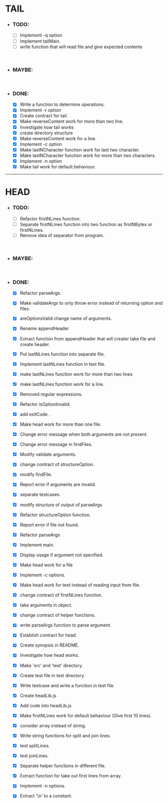 # TAIL

- ### TODO:
  - [ ] Implement -q option
  - [ ] Implement tailMain.
  - [ ] write function that will read file and give expected contents

<br>

- ### MAYBE:

<br>

- ### DONE:
  - [x] Write a function to determine operations.
  - [x] Implement -r option
  - [x] Create contract for tail.
  - [x] Make reverseContent work for more than two line.
  - [x] Investigate how tail works
  - [x] create directory structure
  - [x] Make reverseContent work for a line.
  - [x] Implement -c option
  - [x] Make lastNCharacter function work for last two character.
  - [x] Make lastNCharacter function work for more than two characters.
  - [x] Implement -n option
  - [x] Make tail work for default behaviour.

---
# HEAD

- ### TODO:
  - [ ] Refactor firstNLines function.
  - [ ] Separate firstNLines function into two function as firstNBytes or firstNLines.
  - [ ] Remove idea of separator from program.

<br>

- ### MAYBE:

<br>

- ### DONE:
  - [x] Refactor parseArgs.
  - [x] Make validateArgs to only throw error instead of returning option and files.
  - [x] areOptionsValid change name of arguments.
  - [x] Rename appendHeader
  - [x] Extract function from appendHeader that will creater take file and create header.
  - [x] Put lastNLines function into separate file.
  - [x] Implement lastNLines function in test file.
  - [x] make lastNLines function work for more than two lines
  - [x] make lastNLines function work for a line.
  - [x] Removed regular expressions.
  - [x] Refactor isOptionInvalid.
  - [x] add exitCode .
  - [x] Make head work for more than one file.
  - [X] Change error message when both arguments are not present.
  - [x] Change error message in findFiles.
  - [x] Modify validate arguments.
  - [x] change contract of structureOption.
  - [x] modify findFile.
  - [x] Report error if arguments are invalid.
  - [x] separate testcases.
  - [x] modify structure of output of parseArgs
  - [x] Refactor structureOption function.
  - [x] Report error if file not found.
  - [x] Refactor parseArgs
  - [x] Implement main.
  - [x] Display usage if argument not specified.
  - [x] Make head work for a file
  - [x] Implement -c options.
  - [x] Make head work for text instead of reading input from file.
  - [x] change contract of firstNLines function.
  - [x] take arguments in object.
  - [x] change contract of helper functions.
  - [x] write parseArgs function to parse argument.
  - [x] Establish contract for head.
  - [x] Create synopsis in README.
  - [x] Investigate how head works.
  - [x] Make 'src' and 'test' directory.
  - [x] Create test file in test directory.
  - [x] Write testcase and write a function in test file.
  - [x] Create headLib.js
  - [x] Add code into headLib.js
  - [x] Make firstNLines work for default behaviour (Give first 10 lines).
  - [x] consider array instead of string.
  - [x] Write string functions for split and join lines.
  - [x] test splitLines.
  - [x] test joinLines.
  - [x] Separate helper functions in different file.
  - [x] Extract function for take out first lines from array.
  - [x] Implement -n options.
  - [x] Extract '\n' to  a constant.

